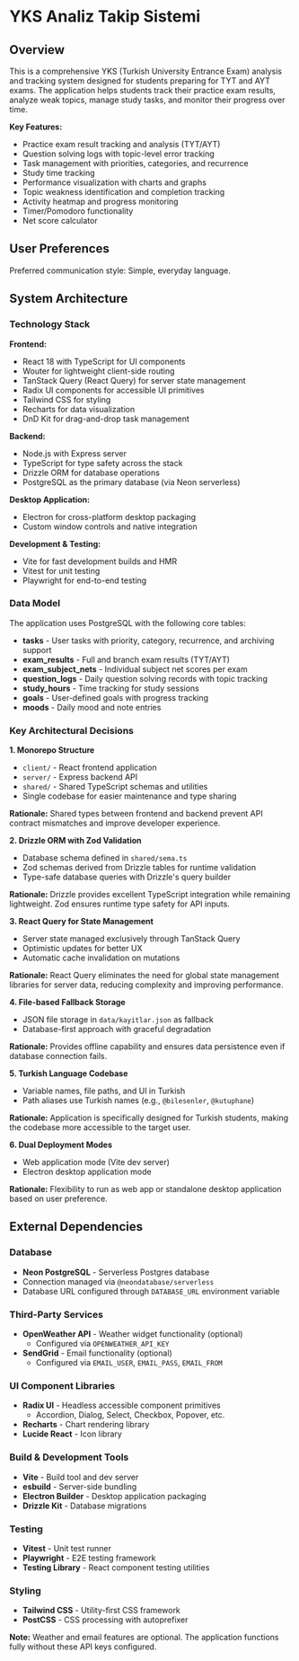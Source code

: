 # YKS Analiz Takip Sistemi

## Overview

This is a comprehensive YKS (Turkish University Entrance Exam) analysis and tracking system designed for students preparing for TYT and AYT exams. The application helps students track their practice exam results, analyze weak topics, manage study tasks, and monitor their progress over time.

**Key Features:**
- Practice exam result tracking and analysis (TYT/AYT)
- Question solving logs with topic-level error tracking
- Task management with priorities, categories, and recurrence
- Study time tracking
- Performance visualization with charts and graphs
- Topic weakness identification and completion tracking
- Activity heatmap and progress monitoring
- Timer/Pomodoro functionality
- Net score calculator

## User Preferences

Preferred communication style: Simple, everyday language.

## System Architecture

### Technology Stack

**Frontend:**
- React 18 with TypeScript for UI components
- Wouter for lightweight client-side routing
- TanStack Query (React Query) for server state management
- Radix UI components for accessible UI primitives
- Tailwind CSS for styling
- Recharts for data visualization
- DnD Kit for drag-and-drop task management

**Backend:**
- Node.js with Express server
- TypeScript for type safety across the stack
- Drizzle ORM for database operations
- PostgreSQL as the primary database (via Neon serverless)

**Desktop Application:**
- Electron for cross-platform desktop packaging
- Custom window controls and native integration

**Development & Testing:**
- Vite for fast development builds and HMR
- Vitest for unit testing
- Playwright for end-to-end testing

### Data Model

The application uses PostgreSQL with the following core tables:

- **tasks** - User tasks with priority, category, recurrence, and archiving support
- **exam_results** - Full and branch exam results (TYT/AYT)
- **exam_subject_nets** - Individual subject net scores per exam
- **question_logs** - Daily question solving records with topic tracking
- **study_hours** - Time tracking for study sessions
- **goals** - User-defined goals with progress tracking
- **moods** - Daily mood and note entries

### Key Architectural Decisions

**1. Monorepo Structure**
- `client/` - React frontend application
- `server/` - Express backend API
- `shared/` - Shared TypeScript schemas and utilities
- Single codebase for easier maintenance and type sharing

**Rationale:** Shared types between frontend and backend prevent API contract mismatches and improve developer experience.

**2. Drizzle ORM with Zod Validation**
- Database schema defined in `shared/sema.ts`
- Zod schemas derived from Drizzle tables for runtime validation
- Type-safe database queries with Drizzle's query builder

**Rationale:** Drizzle provides excellent TypeScript integration while remaining lightweight. Zod ensures runtime type safety for API inputs.

**3. React Query for State Management**
- Server state managed exclusively through TanStack Query
- Optimistic updates for better UX
- Automatic cache invalidation on mutations

**Rationale:** React Query eliminates the need for global state management libraries for server data, reducing complexity and improving performance.

**4. File-based Fallback Storage**
- JSON file storage in `data/kayitlar.json` as fallback
- Database-first approach with graceful degradation

**Rationale:** Provides offline capability and ensures data persistence even if database connection fails.

**5. Turkish Language Codebase**
- Variable names, file paths, and UI in Turkish
- Path aliases use Turkish names (e.g., `@bilesenler`, `@kutuphane`)

**Rationale:** Application is specifically designed for Turkish students, making the codebase more accessible to the target user.

**6. Dual Deployment Modes**
- Web application mode (Vite dev server)
- Electron desktop application mode

**Rationale:** Flexibility to run as web app or standalone desktop application based on user preference.

## External Dependencies

### Database
- **Neon PostgreSQL** - Serverless Postgres database
- Connection managed via `@neondatabase/serverless`
- Database URL configured through `DATABASE_URL` environment variable

### Third-Party Services
- **OpenWeather API** - Weather widget functionality (optional)
  - Configured via `OPENWEATHER_API_KEY`
- **SendGrid** - Email functionality (optional)
  - Configured via `EMAIL_USER`, `EMAIL_PASS`, `EMAIL_FROM`

### UI Component Libraries
- **Radix UI** - Headless accessible component primitives
  - Accordion, Dialog, Select, Checkbox, Popover, etc.
- **Recharts** - Chart rendering library
- **Lucide React** - Icon library

### Build & Development Tools
- **Vite** - Build tool and dev server
- **esbuild** - Server-side bundling
- **Electron Builder** - Desktop application packaging
- **Drizzle Kit** - Database migrations

### Testing
- **Vitest** - Unit test runner
- **Playwright** - E2E testing framework
- **Testing Library** - React component testing utilities

### Styling
- **Tailwind CSS** - Utility-first CSS framework
- **PostCSS** - CSS processing with autoprefixer

**Note:** Weather and email features are optional. The application functions fully without these API keys configured.